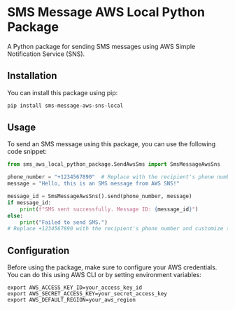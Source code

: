 # SMS Message AWS Local Python Package

A Python package for sending SMS messages using AWS Simple Notification Service (SNS).

## Installation

You can install this package using pip:

```bash
pip install sms-message-aws-sns-local
```

## Usage

To send an SMS message using this package, you can use the following code snippet:

```py
from sms_aws_local_python_package.SendAwsSms import SmsMessageAwsSns

phone_number = "+1234567890"  # Replace with the recipient's phone number
message = "Hello, this is an SMS message from AWS SNS!"

message_id = SmsMessageAwsSns().send(phone_number, message)
if message_id:
    print(f"SMS sent successfully. Message ID: {message_id}")
else:
    print("Failed to send SMS.")
# Replace +1234567890 with the recipient's phone number and customize the message variable as needed.
```

## Configuration

Before using the package, make sure to configure your AWS credentials.  
You can do this using AWS CLI or by setting environment variables:

```
export AWS_ACCESS_KEY_ID=your_access_key_id
export AWS_SECRET_ACCESS_KEY=your_secret_access_key
export AWS_DEFAULT_REGION=your_aws_region
```
